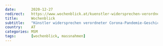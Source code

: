 ```yaml
---
date:       2020-12-27
redirect:   https://www.wochenblick.at/kuenstler-widersprechen-verordneter-corona-pandemie-geschichte/
title:      Wochenblick
subtitle:   "Künstler widersprechen verordneter Corona-Pandemie-Geschichte"
country:    AT
categories: MSM
tags:       [wochenblick, massnahmen]
---
```

